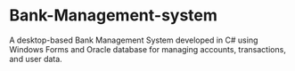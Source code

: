 # Bank-Management-system
A desktop-based Bank Management System developed in C# using Windows Forms and Oracle database for managing accounts, transactions, and user data.
